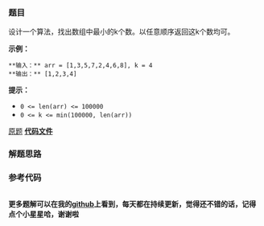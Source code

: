 ### 题目
设计一个算法，找出数组中最小的k个数。以任意顺序返回这k个数均可。

**示例：**

    
    
    **输入：** arr = [1,3,5,7,2,4,6,8], k = 4
    **输出：** [1,2,3,4]
    

**提示：**

  * `0 <= len(arr) <= 100000`
  * `0 <= k <= min(100000, len(arr))`

[原题](https://leetcode-cn.com/problems/smallest-k-lcci/)    **[代码文件]()**


### 解题思路




### 参考代码

```go


```




**更多题解可以在我的[github](https://github.com/LZH139/leetcode_Go)上看到，每天都在持续更新，觉得还不错的话，记得点个小星星哈，谢谢啦**
